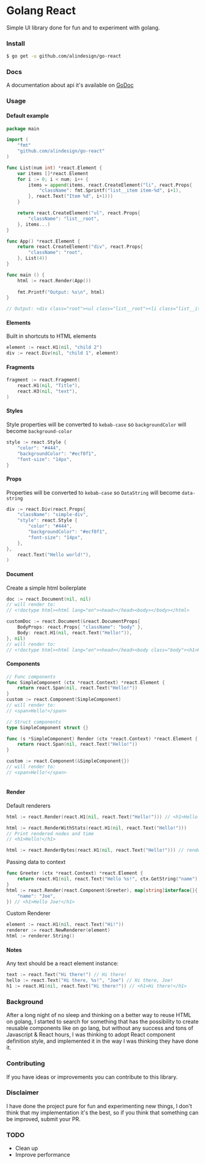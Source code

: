 # Golang React
Simple UI library done for fun and to experiment with golang.

### Install
```bash
$ go get -u github.com/alindesign/go-react
```

### Docs
A documentation about api it's available on [GoDoc](https://godoc.org/github.com/alindesign/go-react)

### Usage

#### Default example
```go
package main

import (
    "fmt"
    "github.com/alindesign/go-react"
)

func List(num int) *react.Element {
    var items []*react.Element
    for i := 0; i < num; i++ {
        items = append(items, react.CreateElement("li", react.Props{
            "className": fmt.Sprintf("list__item item-%d", i+1),
        }, react.Text("Item %d", i+1)))
    }

    return react.CreateElement("ul", react.Props{
        "className": "list__root",
    }, items...)
}

func App() *react.Element {
    return react.CreateElement("div", react.Props{
        "className": "root",
    }, List(4))
}

func main () {
    html := react.Render(App())
    
    fmt.Printf("Output: %s\n", html)
}

// Output: <div class="root"><ul class="list__root"><li class="list__item item-1">Item 1</li><li class="list__item item-2">Item 2</li><li class="list__item item-3">Item 3</li><li class="list__item item-4">Item 4</li></ul></div>
```
#### Elements
Built in shortcuts to HTML elements
```go
element := react.H1(nil, "child 2")
div := react.Div(nil, "child 1", element)
```
#### Fragments
```go
fragment := react.Fragment(
    react.H1(nil, "Title"),
    react.H3(nil, "text"),
)
```

#### Styles
Style properties will be converted to `kebab-case` so `backgroundColor` will become `background-color` 
```go
style := react.Style {
    "color": "#444",
    "backgroundColor": "#ecf0f1",
    "font-size": "14px",
}
```

#### Props
Properties will be converted to `kebab-case` so `DataString` will become `data-string`
```go
div := react.Div(react.Props{
    "className": "simple-div",
    "style": react.Style {
        "color": "#444",
        "backgroundColor": "#ecf0f1",
        "font-size": "14px",
    },
}, 
    react.Text("Hello world!"),
)
```

#### Document
Create a simple html boilerplate
```go
doc := react.Document(nil, nil)
// will render to: 
// <!doctype html><html lang="en"><head></head><body></body></html> 

customDoc := react.Document(&react.DocumentProps{
    BodyProps: react.Props{ "className": "body" },
    Body: react.H1(nil, react.Text("Hello!")),
}, nil) 
// will render to:
// <!doctype html><html lang="en"><head></head><body class="body"><h1>Hello!</h1></body></html> 
```

#### Components
```go
// Func components
func SimpleComponent (ctx *react.Context) *react.Element { 
    return react.Span(nil, react.Text("Hello!"))
}
custom := react.Component(SimpleComponent)
// will render to:
// <span>Hello!</span>

// Struct components
type SimpleComponent struct {}

func (s *SimpleComponent) Render (ctx *react.Context) *react.Element { 
    return react.Span(nil, react.Text("Hello!"))
}

custom := react.Component(&SimpleComponent{})
// will render to:
// <span>Hello!</span>
 
```

#### Render
Default renderers
```go
html := react.Render(react.H1(nil, react.Text("Hello!"))) // <h1>Hello!</h1>

html := react.RenderWithStats(react.H1(nil, react.Text("Hello!")))
// Print rendered nodes and time 
// <h1>Hello!</h1>

html := react.RenderBytes(react.H1(nil, react.Text("Hello!"))) // render []byte("<h1>Hello!</h1>")
```

Passing data to context
```go
func Greeter (ctx *react.Context) *react.Element {
    return react.H1(nil, react.Text("Hello %s!", ctx.GetString("name")))
}
html := react.Render(react.Component(Greeter), map[string]interface{}{
    "name": "Joe",
}) // <h1>Hello Joe!</h1>
```

Custom Renderer
```go
element := react.H1(nil, react.Text("Hi!"))
renderer := react.NewRenderer(element)
html := renderer.String()
```

#### Notes
Any text should be a react element instance:
```go
text := react.Text("Hi there!") // Hi there!
hello := react.Text("Hi there, %s!", "Joe") // Hi there, Joe!
h1 := react.H1(nil, react.Text("Hi there!")) // <h1>Hi there!</h1>
```

### Background
After a long night of no sleep and thinking on a better way to reuse HTML on golang, I started to search for something that has the possibility to create reusable components like on go lang, but without any success and tons of Javascript & React hours, I was thinking to adopt React component definition style, and implemented it in the way I was thinking they have done it.

### Contributing
If you have ideas or improvements you can contribute to this library.

### Disclaimer
I have done the project pure for fun and experimenting new things, I don't think that my implementation it's the best, so if you think that something can be improved, submit your PR.

### TODO
- Clean up
- Improve performance
